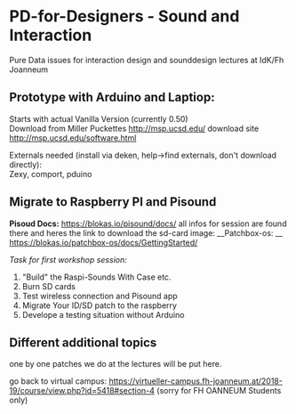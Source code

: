 # PD-for-Designers - Sound and Interaction
Pure Data issues for interaction design and sounddesign lectures at IdK/Fh Joanneum<br>
## Prototype with Arduino and Laptiop:
Starts with actual Vanilla Version (currently 0.50)<br>
Download from Miller Puckettes http://msp.ucsd.edu/ download site http://msp.ucsd.edu/software.html

Externals needed (install via deken, help->find externals, don't download directly):<br>
Zexy, comport, pduino

## Migrate to Raspberry PI and Pisound
__Pisoud Docs:__ https://blokas.io/pisound/docs/
all infos for session are found there
and
heres the link to download the sd-card image:
__Patchbox-os: __ https://blokas.io/patchbox-os/docs/GettingStarted/


*Task for first workshop session:*
1. "Build" the Raspi-Sounds With Case etc.
2. Burn SD cards
3. Test wireless connection and Pisound app
4. Migrate Your ID/SD patch to the raspberry
5. Develope a testing situation without Arduino

## Different additional topics
one by one patches we do at the lectures will be put here.

go back to virtual campus: https://virtueller-campus.fh-joanneum.at/2018-19/course/view.php?id=5418#section-4
(sorry for FH OANNEUM Students only)
